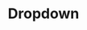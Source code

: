 ---
layout: pattern.njk
tags: 
    - mobile_components_de
key: dropdown-mobile_de
title: Dropdown
parent: mobile_components_de
image: mobile/overview/dropdown.webp
keywords: dropdown, select
order: 50
---